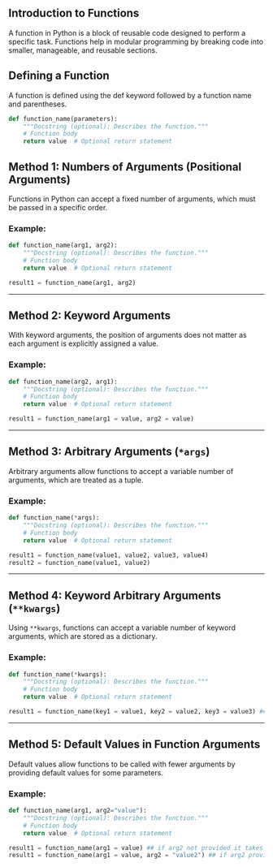 ## Introduction to Functions

A function in Python is a block of reusable code designed to perform a specific task. Functions help in modular programming by breaking code into smaller, manageable, and reusable sections.

## Defining a Function

A function is defined using the def keyword followed by a function name and parentheses.

```python
def function_name(parameters):
    """Docstring (optional): Describes the function."""
    # Function body
    return value  # Optional return statement
```

## Method 1: Numbers of Arguments (Positional Arguments)

Functions in Python can accept a fixed number of arguments, which must be passed in a specific order.

### **Example:**
```python
def function_name(arg1, arg2):
    """Docstring (optional): Describes the function."""
    # Function body
    return value  # Optional return statement

result1 = function_name(arg1, arg2)
```

---

## Method 2: Keyword Arguments

With keyword arguments, the position of arguments does not matter as each argument is explicitly assigned a value.

### **Example:**
```python
def function_name(arg2, arg1):
    """Docstring (optional): Describes the function."""
    # Function body
    return value  # Optional return statement

result1 = function_name(arg1 = value, arg2 = value)
```

---

## Method 3: Arbitrary Arguments (`*args`)

Arbitrary arguments allow functions to accept a variable number of arguments, which are treated as a tuple.

### **Example:**
```python
def function_name(*args):
    """Docstring (optional): Describes the function."""
    # Function body
    return value  # Optional return statement

result1 = function_name(value1, value2, value3, value4)
result2 = function_name(value1, value2)
```
---

## Method 4: Keyword Arbitrary Arguments (`**kwargs`)

Using `**kwargs`, functions can accept a variable number of keyword arguments, which are stored as a dictionary.

### **Example:**
```python
def function_name(*kwargs):
    """Docstring (optional): Describes the function."""
    # Function body
    return value  # Optional return statement

result1 = function_name(key1 = value1, key2 = value2, key3 = value3) ## can include keys as needed
```

---

## Method 5: Default Values in Function Arguments

Default values allow functions to be called with fewer arguments by providing default values for some parameters.

### **Example:**
```python
def function_name(arg1, arg2="value"):
    """Docstring (optional): Describes the function."""
    # Function body
    return value  # Optional return statement

result1 = function_name(arg1 = value) ## if arg2 not provided it takes default value
result1 = function_name(arg1 = value, arg2 = "value2") ## if arg2 provided it takes provided value
```
